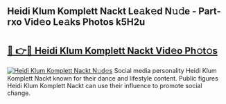 ## Heidi Klum Komplett Nackt Le𝚊k𝚎d N𝚞𝚍e - Part-rxo Vid𝚎o Le𝚊ks Photos k5H2u

# <h2><a href="http://fb12w5.evod.top/?m=Heidi+Klum+Komplett+Nackt">🔗 👉🔴 Heidi Klum Komplett Nackt Vid𝚎o Ph𝚘t𝚘s</a></h2>

[![Heidi Klum Komplett Nackt N𝚞d𝚎s](https://i.imgur.com/8V9OHl7.gif)](http://fb12w5.evod.top/?m=Heidi+Klum+Komplett+Nackt)
Social media personality Heidi Klum Komplett Nackt known for their dance and lifestyle content. Public figures Heidi Klum Komplett Nackt can use their influence to promote social change. 
